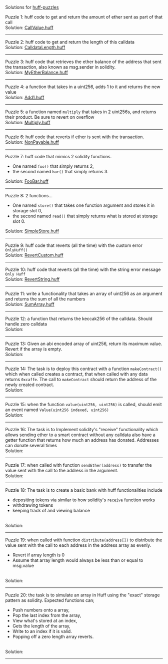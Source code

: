 Solutions for [huff-puzzles](https://github.com/RareSkills/huff-puzzles)

Puzzle 1: huff code to get and return the amount of ether sent as part of that call
<br>
Solution: [CallValue.huff](https://github.com/0xmahdirostami/myhuff/blob/main/huff-puzzles-solution/CallValue.huff)

---

Puzzle 2: huff code to get and return the length of this calldata
<br>
Solution: [CalldataLength.huff](https://github.com/0xmahdirostami/myhuff/blob/main/huff-puzzles-solution/CalldataLength.huff)

---

Puzzle 3: huff code that retrieves the ether balance of the address that sent the transaction, also known as msg.sender in solidity.
<br>
Solution: [MyEtherBalance.huff](https://github.com/0xmahdirostami/myhuff/blob/main/huff-puzzles-solution/MyEtherBalance.huff)

---

Puzzle 4: a function that takes in a uint256, adds 1 to it and returns the new value
<br>
Solution: [Add1.huff](https://github.com/0xmahdirostami/myhuff/blob/main/huff-puzzles-solution/Add1.huff)

---

Puzzle 5: a function named `multiply` that takes in 2 uint256s, and returns their product. Be sure to revert on overflow
<br>
Solution: [Multiply.huff](https://github.com/0xmahdirostami/myhuff/blob/main/huff-puzzles-solution/Multiply.huff)

---

Puzzle 6: huff code that reverts if ether is sent with the transaction.
<br>
Solution: [NonPayable.huff](https://github.com/0xmahdirostami/myhuff/blob/main/huff-puzzles-solution/NonPayable.huff)

---

Puzzle 7: huff code that mimics 2 solidity functions.

- One named `foo()` that simply returns 2,
- the second named `bar()` that simply returns 3.

Solution: [FooBar.huff](https://github.com/0xmahdirostami/myhuff/blob/main/huff-puzzles-solution/FooBar.huff)

---

Puzzle 8: 2 functions...

- One named `store()` that takes one function argument and stores it in storage slot 0,
- the second named `read()` that simply returns what is stored at storage slot 0.

Solution: [SimpleStore.huff](https://github.com/0xmahdirostami/myhuff/blob/main/huff-puzzles-solution/SimpleStore.huff)

---

Puzzle 9: huff code that reverts (all the time) with the custom error `OnlyHuff()`
<br>
Solution: [RevertCustom.huff](https://github.com/0xmahdirostami/myhuff/blob/main/huff-puzzles-solution/RevertCustom.huff)

---

Puzzle 10: huff code that reverts (all the time) with the string error message `Only Huff`
<br>
Solution: [RevertString.huff](https://github.com/0xmahdirostami/myhuff/blob/main/huff-puzzles-solution/RevertString.huff)

---

Puzzle 11: write a functionality that takes an array of uint256 as an argument and returns the sum of all the numbers
<br>
Solution: [SumArray.huff](https://github.com/0xmahdirostami/myhuff/blob/main/huff-puzzles-solution/SumArray.huff)

---

Puzzle 12: a function that returns the keccak256 of the calldata. Should handle zero calldata
<br>
Solution:

---

Puzzle 13: Given an abi encoded array of uint256, return its maximum value. Revert if the array is empty.
<br>
Solution:

---

Puzzle 14: The task is to deploy this contract with a function `makeContract()` which when called creates a contract, that when called with any data returns `0xcaffe`. The call to `makeContract` should return the address of the newly created contract.
<br>
Solution:

---

Puzzle 15: when the function `value(uint256, uint256)` is called, should emit an event named `Value(uint256 indexed, uint256)`
<br>
Solution:

---

Puzzle 16: The task is to Implement solidity's "receive" functionality which allows sending ether to a smart contract without any calldata also have a getter function that returns how much an address has donated. Addresses can donate several times
<br>
Solution:

---

Puzzle 17: when called with function `sendEther(address)` to transfer the value sent with the call to the address in the argument.
<br>
Solution:

---

Puzzle 18: The task is to create a basic bank with huff functionalities include

- depositing tokens via similar to how solidity's `receive` function works
- withdrawing tokens
- keeping track of and viewing balance

<br>
Solution:

---

Puzzle 19: when called with function `distribute(address[])` to distribute the value sent with the call to each address in the address array as evenly.

- Revert if array length is 0
- Assume that array length would always be less than or equal to msg.value

<br>
Solution:

---

Puzzle 20: the task is to simulate an array in Huff using the "exact" storage pattern as solidity. Expected functions can;

- Push numbers onto a array,
- Pop the last index from the array,
- View what's stored at an index,
- Gets the length of the array,
- Write to an index if it is valid.
- Popping off a zero length array reverts.

<br>
Solution:

---
